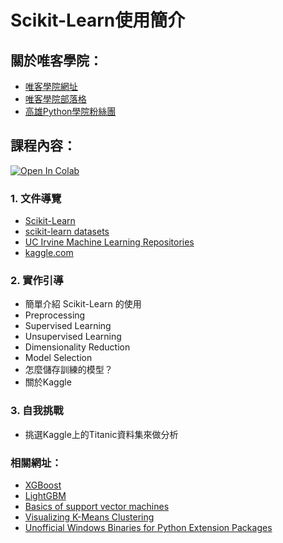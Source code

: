 # Scikit-Learn使用簡介

## 關於唯客學院：

* [唯客學院網址](https://www.victorgau.com)
* [唯客學院部落格](https://victorgau.com/blog/)
* [高雄Python學院粉絲團](https://www.facebook.com/KHPYAcademy/)

## 課程內容：

[![Open In Colab](https://colab.research.google.com/assets/colab-badge.svg)](https://colab.research.google.com/github/victorgau/khpy_sklearn_intro/)

### 1. 文件導覽

* [Scikit-Learn](https://scikit-learn.org/)
* [scikit-learn datasets](https://scikit-learn.org/stable/datasets/index.html)
* [UC Irvine Machine Learning Repositories](https://archive.ics.uci.edu/ml/index.php)
* [kaggle.com](https://www.kaggle.com/)

### 2. 實作引導

* 簡單介紹 Scikit-Learn 的使用
* Preprocessing
* Supervised Learning
* Unsupervised Learning
* Dimensionality Reduction
* Model Selection
* 怎麼儲存訓練的模型？
* 關於Kaggle

### 3. 自我挑戰

* 挑選Kaggle上的Titanic資料集來做分析

### 相關網址：

* [XGBoost](https://xgboost.readthedocs.io/en/latest/)
* [LightGBM](https://lightgbm.readthedocs.io/en/latest/)
* [Basics of support vector machines](http://www.cristiandima.com/basics-of-support-vector-machines/)
* [Visualizing K-Means Clustering](http://stanford.edu/class/ee103/visualizations/kmeans/kmeans.html)
* [Unofficial Windows Binaries for Python Extension Packages](https://www.lfd.uci.edu/~gohlke/pythonlibs/)
